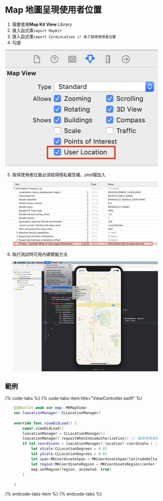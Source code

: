 # Map 地圖呈現使用者位置

1. 需要使用**Map Kit View** Library
2. 匯入函式庫`import MapKit` 
3. 匯入函式庫`import CoreLocation // 為了取得使用者位置`
4.  勾選

   ![](../../.gitbook/assets/ying-mu-kuai-zhao-20190327-xia-wu-8.15.23.png)

5. 取得使用者位置必須取得隱私權受權，plist檔加入  

   ![](../../.gitbook/assets/ying-mu-kuai-zhao-20190327-xia-wu-8.22.45.png)

6. 執行測試時可用內建模擬方法  

   ![](../../.gitbook/assets/ying-mu-kuai-zhao-20190327-xia-wu-8.41.22.png)





## 範例

{% code-tabs %}
{% code-tabs-item title="ViewController.swift" %}
```swift
    @IBOutlet weak var map: MKMapView!
    var loacationManager: CLLocationManager?
    
    override func viewDidLoad() {
        super.viewDidLoad()
        loacationManager = CLLocationManager()
        loacationManager?.requestWhenInUseAuthorization() // 請求使用者授權取得手機位置資訊
        if let coordinate = loacationManager?.location?.coordinate { // 取得目前座標
            let xScale:CLLocationDegrees = 0.01
            let yScale:CLLocationDegrees = 0.01
            let span:MKCoordinateSpan = MKCoordinateSpan(latitudeDelta: xScale, longitudeDelta: yScale)
            let region:MKCoordinateRegion = MKCoordinateRegion(center: coordinate, span: span)
            map.setRegion(region, animated: true)
        }

    }
```
{% endcode-tabs-item %}
{% endcode-tabs %}

